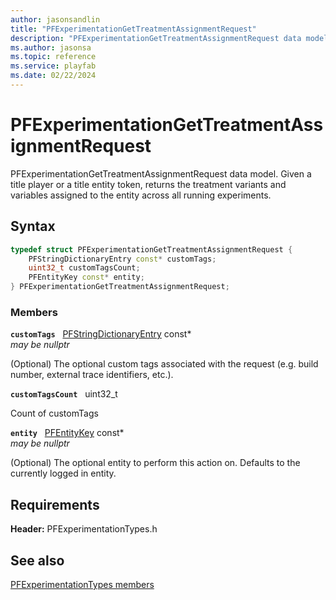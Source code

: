 ```yaml
---
author: jasonsandlin
title: "PFExperimentationGetTreatmentAssignmentRequest"
description: "PFExperimentationGetTreatmentAssignmentRequest data model. Given a title player or a title entity token, returns the treatment variants and variables assigned to the entity across all running experiments."
ms.author: jasonsa
ms.topic: reference
ms.service: playfab
ms.date: 02/22/2024
---
```


# PFExperimentationGetTreatmentAssignmentRequest  

PFExperimentationGetTreatmentAssignmentRequest data model. Given a title player or a title entity token, returns the treatment variants and variables assigned to the entity across all running experiments.  

## Syntax  
  
```cpp
typedef struct PFExperimentationGetTreatmentAssignmentRequest {  
    PFStringDictionaryEntry const* customTags;  
    uint32_t customTagsCount;  
    PFEntityKey const* entity;  
} PFExperimentationGetTreatmentAssignmentRequest;  
```
  
### Members  
  
**`customTags`** &nbsp; [PFStringDictionaryEntry](../../pftypes/structs/pfstringdictionaryentry.md) const*  
*may be nullptr*  
  
(Optional) The optional custom tags associated with the request (e.g. build number, external trace identifiers, etc.).
  
**`customTagsCount`** &nbsp; uint32_t  
  
Count of customTags
  
**`entity`** &nbsp; [PFEntityKey](../../pftypes/structs/pfentitykey-c.md) const*  
*may be nullptr*  
  
(Optional) The optional entity to perform this action on. Defaults to the currently logged in entity.
  
  
## Requirements  
  
**Header:** PFExperimentationTypes.h
  
## See also  
[PFExperimentationTypes members](../pfexperimentationtypes_members.md)  

  
  
